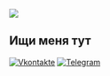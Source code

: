 ![](https://i.ibb.co/JHwrtYN/Picsart-22-08-16-13-48-07-561-2.jpg)
## Ищи меня тут
[![Vkontakte](https://img.shields.io/badge/Vkontakte-black?style=for-the-badge&logo=VK)](https://vk.com/vkponos)
[![Telegram](https://img.shields.io/badge/Telegram-blue?style=for-the-badge&logo=Telegram)](https://t.me/Lucky1376)
